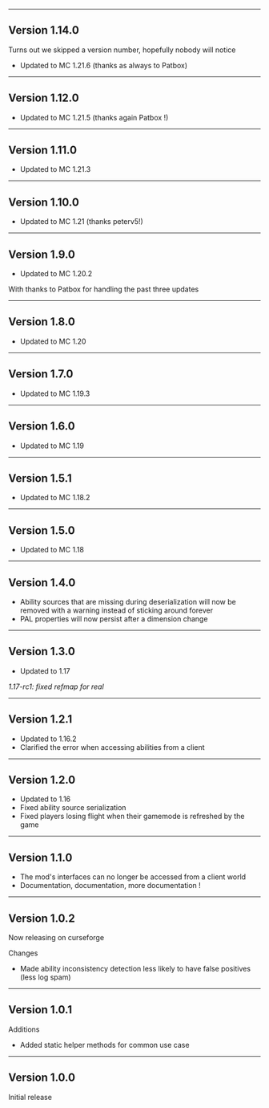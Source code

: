 ------------------------------------------------------
Version 1.14.0
------------------------------------------------------
Turns out we skipped a version number, hopefully nobody will notice

- Updated to MC 1.21.6 (thanks as always to Patbox)

------------------------------------------------------
Version 1.12.0
------------------------------------------------------
- Updated to MC 1.21.5 (thanks again Patbox !)

------------------------------------------------------
Version 1.11.0
------------------------------------------------------
- Updated to MC 1.21.3

------------------------------------------------------
Version 1.10.0
------------------------------------------------------
- Updated to MC 1.21 (thanks peterv5!)

------------------------------------------------------
Version 1.9.0
------------------------------------------------------
- Updated to MC 1.20.2

With thanks to Patbox for handling the past three updates

------------------------------------------------------
Version 1.8.0
------------------------------------------------------
- Updated to MC 1.20

------------------------------------------------------
Version 1.7.0
------------------------------------------------------
- Updated to MC 1.19.3

------------------------------------------------------
Version 1.6.0
------------------------------------------------------
- Updated to MC 1.19

------------------------------------------------------
Version 1.5.1
------------------------------------------------------
- Updated to MC 1.18.2

------------------------------------------------------
Version 1.5.0
------------------------------------------------------
- Updated to MC 1.18

------------------------------------------------------
Version 1.4.0
------------------------------------------------------
- Ability sources that are missing during deserialization will now be removed with a warning instead of sticking around forever
- PAL properties will now persist after a dimension change

------------------------------------------------------
Version 1.3.0
------------------------------------------------------
- Updated to 1.17

*1.17-rc1: fixed refmap for real*

------------------------------------------------------
Version 1.2.1
------------------------------------------------------
- Updated to 1.16.2
- Clarified the error when accessing abilities from a client

------------------------------------------------------
Version 1.2.0
------------------------------------------------------
- Updated to 1.16
- Fixed ability source serialization
- Fixed players losing flight when their gamemode is refreshed by the game

------------------------------------------------------
Version 1.1.0
------------------------------------------------------
- The mod's interfaces can no longer be accessed from a client world
- Documentation, documentation, more documentation !

------------------------------------------------------
Version 1.0.2
------------------------------------------------------
Now releasing on curseforge

Changes  
- Made ability inconsistency detection less likely to have false positives (less log spam)

------------------------------------------------------
Version 1.0.1
------------------------------------------------------
Additions  
- Added static helper methods for common use case

------------------------------------------------------
Version 1.0.0
------------------------------------------------------
Initial release
